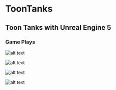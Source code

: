 # ToonTanks

## Toon Tanks with Unreal Engine 5

### Game Plays
![alt text](https://github.com/ericseonulee/toontanks/blob/main/Screenshot_1.png?raw=true)


![alt text](https://github.com/ericseonulee/toontanks/blob/main/Screenshot_2.png?raw=true)


![alt text](https://github.com/ericseonulee/toontanks/blob/main/Screenshot_3.png?raw=true)


![alt text](https://github.com/ericseonulee/toontanks/blob/main/Screenshot_4.png?raw=true)